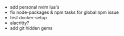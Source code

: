 - add personal nvim lua's
- fix node-packages & npm tasks for global npm issue
- test docker-setup
- alacritty?
- add git hidden gems
